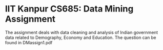 # IIT Kanpur CS685: Data Mining Assignment

The assignment deals with data cleaning and analysis of Indian government data related to Demography, Economy and Education. The question can be found in DMassign1.pdf

